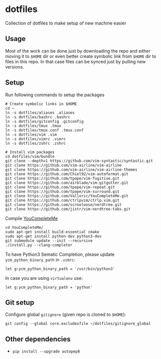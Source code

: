 # dotfiles

Collection of dotfiles to make setup of new machine easier

## Usage

Most of the work can be done just by downloading the repo and either moving it
to `$HOME` dir or even better create symbolic link from `$HOME` dir to files in
this repo. In that case files can be synced just by pulling new versions.

## Setup

Run following commands to setup the packages
```
# Create symbolic links in $HOME
cd ~
ln -s dotfiles/aliases .aliases
ln -s dotfiles/bashrc .bashrc
ln -s dotfiles/gitconfig .gitconfig
ln -s dotfiles/tmux .tmux
ln -s dotfiles/tmux.conf .tmux.conf
ln -s dotfiles/vim .vim
ln -s dotfiles/vimrc .vimrc
ln -s dotfiles/zshrc .zshrc

# Install vim packages
cd dotfiles/vim/bundle
git clone --depth=1 https://github.com/vim-syntastic/syntastic.git
git clone https://github.com/vim-airline/vim-airline 
git clone https://github.com/vim-airline/vim-airline-themes 
git clone https://github.com/Chiel92/vim-autoformat.git
git clone https://github.com/tpope/vim-fugitive.git
git clone https://github.com/airblade/vim-gitgutter.git
git clone https://github.com/tpope/vim-repeat.git
git clone https://github.com/tpope/vim-surround.git
git clone https://github.com/Valloric/YouCompleteMe.git
git clone https://github.com/ctrlpvim/ctrlp.vim.git
git clone https://github.com/scrooloose/nerdtree.git
git clone https://github.com/jistr/vim-nerdtree-tabs.git
```

Compile [YouCompleteMe](http://valloric.github.io/YouCompleteMe/#installation)
```
cd YouCompleteMe/
sudo apt-get install build-essential cmake
sudo apt-get install python-dev python3-dev
git submodule update --init --recursive
./install.py --clang-completer
```
To have Python3 Sematic Completion, please update `ycm_python_binary_path` in
`.vimrc`:
```
let g:ycm_python_binary_path = '/usr/bin/python3'
```
In case you are using `virtualenv` use:

```
let g:ycm_python_binary_path = 'python'
```

## Git setup

Configure global `gitignore` (given repo is cloned to `$HOME`):
```
git config --global core.excludesfile ~/dotfiles/gitignore_global
```

## Other dependencies

* `pip install --upgrade autopep8`
